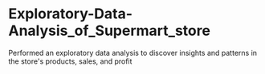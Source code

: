 # Exploratory-Data-Analysis_of_Supermart_store

Performed an exploratory data analysis to discover insights and patterns in the store's products, sales, and profit

